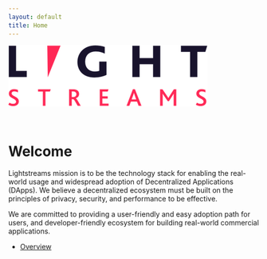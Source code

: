 ```yaml
---
layout: default
title: Home
---
```


![Lightstreams](/public/images/logo_on_white_trans.png)

<br>

# Welcome

Lightstreams mission is to be the technology stack for enabling the real-world usage and widespread adoption of Decentralized Applications (DApps). We believe a decentralized ecosystem must be built on the principles of privacy, security, and performance to be effective.

We are committed to providing a user-friendly and easy adoption path for users, and developer-friendly ecosystem for building real-world commercial applications.




- [Overview](overview) 